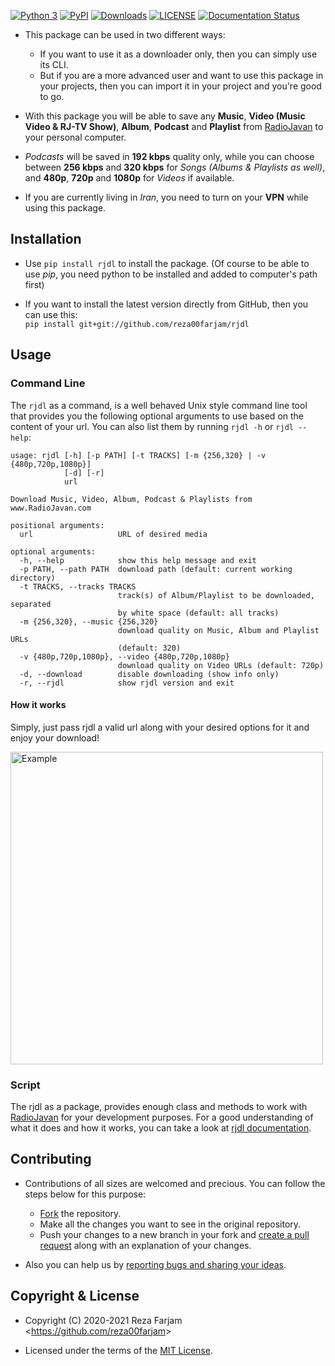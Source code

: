 ﻿[![Python 3](https://img.shields.io/badge/python-3-blue)](https://pypi.org/project/rjdl/)
[![PyPI](https://img.shields.io/badge/pypi-v1.0.0-blue)](https://pypi.org/project/rjdl/)
[![Downloads](https://pepy.tech/badge/rjdl)](https://pepy.tech/project/rjdl)
[![LICENSE](https://img.shields.io/badge/license-MIT-green)](https://github.com/reza00farjam/rjdl/blob/master/LICENSE)
[![Documentation Status](https://readthedocs.org/projects/rjdl/badge/?version=latest)](https://rjdl.readthedocs.io/en/latest/?badge=latest)

  * This package can be used in two different ways:  
    * If you want to use it as a downloader only, then you can simply use its CLI.  
    * But if you are a more advanced user and want to use this package in your projects, then you can import it in your project and you're good to go.  

  * With this package you will be able to save any **Music**, **Video (Music Video & RJ-TV Show)**, **Album**, **Podcast** and **Playlist** from [RadioJavan](www.radiojavan.com) to your personal computer.  

  * *Podcasts* will be saved in **192 kbps** quality only, while you can choose between **256 kbps** and **320 kbps** for *Songs (Albums & Playlists as well)*, and **480p**, **720p** and **1080p** for *Videos* if available.  

  * If you are currently living in *Iran*, you need to turn on your **VPN** while using this package.

## Installation

  * Use `pip install rjdl` to install the package. (Of course to be able to use *pip*, you need python to be installed and added to computer's path first)  

  * If you want to install the latest version directly from GitHub, then you can use this:  
  `pip install git+git://github.com/reza00farjam/rjdl`  

## Usage

### Command Line

The ```rjdl``` as a command, is a well behaved Unix style command line tool that provides you the following optional arguments to use based on the content of your url. You can also list them by running `rjdl -h` or `rjdl --help`:

```
usage: rjdl [-h] [-p PATH] [-t TRACKS] [-m {256,320} | -v {480p,720p,1080p}]
            [-d] [-r]
            url

Download Music, Video, Album, Podcast & Playlists from www.RadioJavan.com

positional arguments:
  url                   URL of desired media

optional arguments:
  -h, --help            show this help message and exit
  -p PATH, --path PATH  download path (default: current working directory)
  -t TRACKS, --tracks TRACKS
                        track(s) of Album/Playlist to be downloaded, separated
                        by white space (default: all tracks)
  -m {256,320}, --music {256,320}
                        download quality on Music, Album and Playlist URLs
                        (default: 320)
  -v {480p,720p,1080p}, --video {480p,720p,1080p}
                        download quality on Video URLs (default: 720p)
  -d, --download        disable downloading (show info only)
  -r, --rjdl            show rjdl version and exit
```

#### How it works

Simply, just pass rjdl a valid url along with your desired options for it and enjoy your download!

<img src="https://github.com/reza00farjam/rjdl/blob/master/example.gif" width="500" alt="Example">

### Script

The rjdl as a package, provides enough class and methods to work with [RadioJavan](www.radiojavan.com) for your development purposes. For a good understanding of what it does and how it works, you can take a look at [rjdl documentation](https://rjdl.readthedocs.io/en/latest/).

## Contributing

  * Contributions of all sizes are welcomed and precious. You can follow the steps below for this purpose:

    * [Fork](https://github.com/reza00farjam/rjdl/fork) the repository.
    * Make all the changes you want to see in the original repository.
    * Push your changes to a new branch in your fork and [create a pull request](https://github.com/reza00farjam/rjdl/compare) along with an explanation of your changes.

  * Also you can help us by [reporting bugs and sharing your ideas]((https://github.com/reza00farjam/rjdl/issues/new)). 

## Copyright & License

  * Copyright (C) 2020-2021 Reza Farjam <<https://github.com/reza00farjam>>

  * Licensed under the terms of the [MIT License](https://github.com/reza00farjam/rjdl/blob/master/LICENSE).
